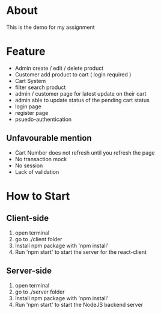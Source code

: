 # About

This is the demo for my assignment

# Feature

- Admin create / edit / delete product
- Customer add product to cart ( login required )
- Cart System
- filter search product
- admin / customer page for latest update on their cart
- admin able to update status of the pending cart status
- login page
- register page
- psuedo-authentication

## Unfavourable mention

- Cart Number does not refresh until you refresh the page
- No transaction mock
- No session
- Lack of validation

# How to Start 

## Client-side

1. open terminal
2. go to ./client folder
3. Install npm package with 'npm install'
4. Run 'npm start' to start the server for the react-client

## Server-side

1. open terminal
2. go to ./server folder
3. Install npm package with 'npm install'
4. Run 'npm start' to start the NodeJS backend server